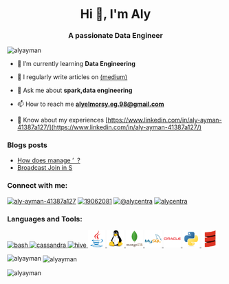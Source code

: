 <h1 align="center">Hi 👋, I'm Aly</h1>
<h3 align="center">A passionate Data Engineer</h3>

<p align="left"> <img src="https://komarev.com/ghpvc/?username=alyayman&label=Profile%20views&color=0e75b6&style=flat" alt="alyayman" /> </p>

- 🌱 I’m currently learning **Data Engineering**

- 📝 I regularly write articles on [(medium)]((https://medium.com/@alycentra))

- 💬 Ask me about **spark,data engineering**

- 📫 How to reach me **alyelmorsy.eg.98@gmail.com**

- 📄 Know about my experiences [https://www.linkedin.com/in/aly-ayman-41387a127/](https://www.linkedin.com/in/aly-ayman-41387a127/)

### Blogs posts
<!-- BLOG-POST-LIST:START -->
- [How does  manage  ’  ?](https://medium.com/@alycentra/how-does-manage-1f2182b7fbf7?source=rss-390e8732e5ef------2)
- [Broadcast Join in S](https://medium.com/@alycentra/broadcast-join-in-s-2d5e332fb25?source=rss-390e8732e5ef------2)
<!-- BLOG-POST-LIST:END -->

<h3 align="left">Connect with me:</h3>
<p align="left">
<a href="https://linkedin.com/in/aly-ayman-41387a127" target="blank"><img align="center" src="https://raw.githubusercontent.com/rahuldkjain/github-profile-readme-generator/master/src/images/icons/Social/linked-in-alt.svg" alt="aly-ayman-41387a127" height="30" width="40" /></a>
<a href="https://stackoverflow.com/users/19062081" target="blank"><img align="center" src="https://raw.githubusercontent.com/rahuldkjain/github-profile-readme-generator/master/src/images/icons/Social/stack-overflow.svg" alt="19062081" height="30" width="40" /></a>
<a href="https://medium.com/@alycentra" target="blank"><img align="center" src="https://raw.githubusercontent.com/rahuldkjain/github-profile-readme-generator/master/src/images/icons/Social/medium.svg" alt="@alycentra" height="30" width="40" /></a>
<a href="https://www.hackerrank.com/alycentra" target="blank"><img align="center" src="https://raw.githubusercontent.com/rahuldkjain/github-profile-readme-generator/master/src/images/icons/Social/hackerrank.svg" alt="alycentra" height="30" width="40" /></a>
</p>

<h3 align="left">Languages and Tools:</h3>
<p align="left"> <a href="https://www.gnu.org/software/bash/" target="_blank" rel="noreferrer"> <img src="https://www.vectorlogo.zone/logos/gnu_bash/gnu_bash-icon.svg" alt="bash" width="40" height="40"/> </a> <a href="https://cassandra.apache.org/" target="_blank" rel="noreferrer"> <img src="https://www.vectorlogo.zone/logos/apache_cassandra/apache_cassandra-icon.svg" alt="cassandra" width="40" height="40"/> </a> <a href="https://hive.apache.org/" target="_blank" rel="noreferrer"> <img src="https://www.vectorlogo.zone/logos/apache_hive/apache_hive-icon.svg" alt="hive" width="40" height="40"/> </a> <a href="https://www.java.com" target="_blank" rel="noreferrer"> <img src="https://raw.githubusercontent.com/devicons/devicon/master/icons/java/java-original.svg" alt="java" width="40" height="40"/> </a> <a href="https://www.linux.org/" target="_blank" rel="noreferrer"> <img src="https://raw.githubusercontent.com/devicons/devicon/master/icons/linux/linux-original.svg" alt="linux" width="40" height="40"/> </a> <a href="https://www.mongodb.com/" target="_blank" rel="noreferrer"> <img src="https://raw.githubusercontent.com/devicons/devicon/master/icons/mongodb/mongodb-original-wordmark.svg" alt="mongodb" width="40" height="40"/> </a> <a href="https://www.mysql.com/" target="_blank" rel="noreferrer"> <img src="https://raw.githubusercontent.com/devicons/devicon/master/icons/mysql/mysql-original-wordmark.svg" alt="mysql" width="40" height="40"/> </a> <a href="https://www.oracle.com/" target="_blank" rel="noreferrer"> <img src="https://raw.githubusercontent.com/devicons/devicon/master/icons/oracle/oracle-original.svg" alt="oracle" width="40" height="40"/> </a> <a href="https://www.python.org" target="_blank" rel="noreferrer"> <img src="https://raw.githubusercontent.com/devicons/devicon/master/icons/python/python-original.svg" alt="python" width="40" height="40"/> </a> <a href="https://www.scala-lang.org" target="_blank" rel="noreferrer"> <img src="https://raw.githubusercontent.com/devicons/devicon/master/icons/scala/scala-original.svg" alt="scala" width="40" height="40"/> </a> </p>

<p><img align="left" src="https://github-readme-stats.vercel.app/api/top-langs?username=alyayman&show_icons=true&locale=en&layout=compact" alt="alyayman" /></p>

<p>&nbsp;<img align="center" src="https://github-readme-stats.vercel.app/api?username=alyayman&show_icons=true&locale=en" alt="alyayman" /></p>

<p><img align="center" src="https://github-readme-streak-stats.herokuapp.com/?user=alyayman&" alt="alyayman" /></p>

